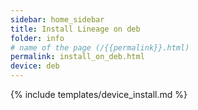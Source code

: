 ```yaml
---
sidebar: home_sidebar
title: Install Lineage on deb
folder: info
# name of the page (/{{permalink}}.html)
permalink: install_on_deb.html
device: deb
---
```

{% include templates/device_install.md %}
